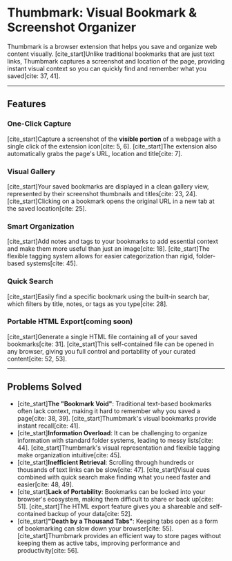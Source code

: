 # Thumbmark: Visual Bookmark & Screenshot Organizer

Thumbmark is a browser extension that helps you save and organize web content visually. [cite_start]Unlike traditional bookmarks that are just text links, Thumbmark captures a screenshot and location of the page, providing instant visual context so you can quickly find and remember what you saved[cite: 37, 41].

---

## Features

### One-Click Capture
[cite_start]Capture a screenshot of the **visible portion** of a webpage with a single click of the extension icon[cite: 5, 6]. [cite_start]The extension also automatically grabs the page's URL, location and title[cite: 7].

### Visual Gallery
[cite_start]Your saved bookmarks are displayed in a clean gallery view, represented by their screenshot thumbnails and titles[cite: 23, 24]. [cite_start]Clicking on a bookmark opens the original URL in a new tab at the saved location[cite: 25].

### Smart Organization
[cite_start]Add notes and tags to your bookmarks to add essential context and make them more useful than just an image[cite: 18]. [cite_start]The flexible tagging system allows for easier categorization than rigid, folder-based systems[cite: 45].

### Quick Search
[cite_start]Easily find a specific bookmark using the built-in search bar, which filters by title, notes, or tags as you type[cite: 28].

### Portable HTML Export(coming soon)
[cite_start]Generate a single HTML file containing all of your saved bookmarks[cite: 31]. [cite_start]This self-contained file can be opened in any browser, giving you full control and portability of your curated content[cite: 52, 53].

---

## Problems Solved

* [cite_start]**The "Bookmark Void"**: Traditional text-based bookmarks often lack context, making it hard to remember why you saved a page[cite: 38, 39]. [cite_start]Thumbmark's visual bookmarks provide instant recall[cite: 41].
* [cite_start]**Information Overload**: It can be challenging to organize information with standard folder systems, leading to messy lists[cite: 44]. [cite_start]Thumbmark's visual representation and flexible tagging make organization intuitive[cite: 45].
* [cite_start]**Inefficient Retrieval**: Scrolling through hundreds or thousands of text links can be slow[cite: 47]. [cite_start]Visual cues combined with quick search make finding what you need faster and easier[cite: 48, 49].
* [cite_start]**Lack of Portability**: Bookmarks can be locked into your browser's ecosystem, making them difficult to share or back up[cite: 51]. [cite_start]The HTML export feature gives you a shareable and self-contained backup of your data[cite: 52].
* [cite_start]**"Death by a Thousand Tabs"**: Keeping tabs open as a form of bookmarking can slow down your browser[cite: 55]. [cite_start]Thumbmark provides an efficient way to store pages without keeping them as active tabs, improving performance and productivity[cite: 56].
